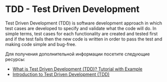 # TDD - Test Driven Development

Test Driven Development (TDD) is software development approach in which test cases are developed to specify and validate what the code will do. In simple terms, test cases for each functionality are created and tested first and if the test fails then the new code is written in order to pass the test and making code simple and bug-free.

Для получения дополнительной информации посетите следующие ресурсы:

- [What is Test Driven Development (TDD)? Tutorial with Example](https://www.guru99.com/test-driven-development.html)
- [Introduction to Test Driven Development (TDD)](https://pt.coursera.org/learn/test-and-behavior-driven-development-tdd-bdd)
